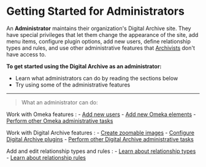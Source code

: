 # Getting Started for Administrators

An **Administrator** maintains their organization's Digital Archive site.
They have special privileges that let them change the appearance of the site,
add menu items, configure plugin options, add new users, define relationship
types and rules, and use other administrative features that
[Archivists](/archivist/getting-started-archivist/) don't have access to.

**To get started using the Digital Archive as an administrator:**

-   Learn what administrators can do by reading the sections below
-   Try using some of the administrative features

---

> What an administrator can do:

Work with Omeka features
:   -   [Add new users](/administrator/add-new-user/)
    -   [Add new Omeka elements](/administrator/omeka-elements/)
    -   [Perform other Omeka administrative tasks](/administrator/omeka-administration/)

Work with Digital Archive features
:   -   [Create zoomable images](/administrator/zoomable-images/)
    -   [Configure Digital Archive plugins](/administrator/plugins/)
    -   [Perform other Digital Archive administrative tasks](/administrator/digital-archive-administration/)

Add and edit relationship types and rules
:   -   [Learn about relationship types](/relationships/relationship-types)
    -   [Learn about relationship rules](/relationships/relationship-rules)

 